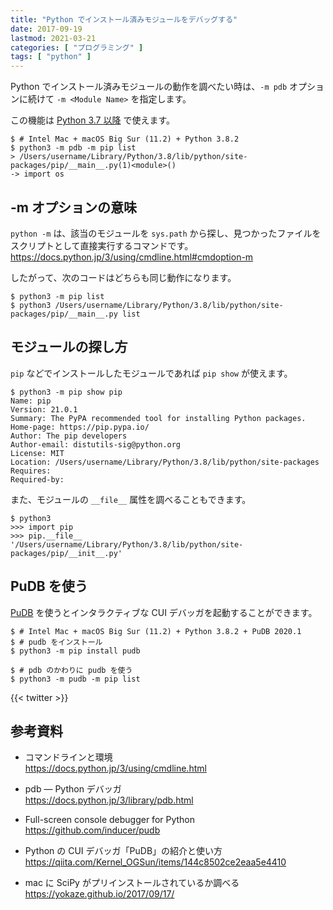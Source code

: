 ```yaml
---
title: "Python でインストール済みモジュールをデバッグする"
date: 2017-09-19
lastmod: 2021-03-21
categories: [ "プログラミング" ]
tags: [ "python" ]
---
```


Python でインストール済みモジュールの動作を調べたい時は、`-m pdb` オプションに続けて `-m <Module Name>` を指定します。

この機能は [Python 3.7 以降](https://docs.python.org/3/library/pdb.html) で使えます。

```console
$ # Intel Mac + macOS Big Sur (11.2) + Python 3.8.2
$ python3 -m pdb -m pip list
> /Users/username/Library/Python/3.8/lib/python/site-packages/pip/__main__.py(1)<module>()
-> import os
```

## -m オプションの意味

`python -m` は、該当のモジュールを `sys.path` から探し、見つかったファイルをスクリプトとして直接実行するコマンドです。<br />
<span style="word-break: break-all;">
https://docs.python.jp/3/using/cmdline.html#cmdoption-m
</span>

したがって、次のコードはどちらも同じ動作になります。

```console
$ python3 -m pip list
$ python3 /Users/username/Library/Python/3.8/lib/python/site-packages/pip/__main__.py list
```

## モジュールの探し方

`pip` などでインストールしたモジュールであれば `pip show` が使えます。

```console
$ python3 -m pip show pip
Name: pip
Version: 21.0.1
Summary: The PyPA recommended tool for installing Python packages.
Home-page: https://pip.pypa.io/
Author: The pip developers
Author-email: distutils-sig@python.org
License: MIT
Location: /Users/username/Library/Python/3.8/lib/python/site-packages
Requires:
Required-by:
```

また、モジュールの `__file__` 属性を調べることもできます。

```console
$ python3
>>> import pip
>>> pip.__file__
'/Users/username/Library/Python/3.8/lib/python/site-packages/pip/__init__.py'
```

## PuDB を使う

[PuDB](https://github.com/inducer/pudb) を使うとインタラクティブな CUI デバッガを起動することができます。

```console
$ # Intel Mac + macOS Big Sur (11.2) + Python 3.8.2 + PuDB 2020.1
$ # pudb をインストール
$ python3 -m pip install pudb

$ # pdb のかわりに pudb を使う
$ python3 -m pudb -m pip list
```

{{< twitter >}}

## 参考資料

- コマンドラインと環境<br />
  <span style="word-break: break-all;">
  https://docs.python.jp/3/using/cmdline.html
  </span>

- pdb &mdash; Python デバッガ<br />
  <span style="word-break: break-all;">
  https://docs.python.jp/3/library/pdb.html
  </span>

- Full-screen console debugger for Python<br />
  <span style="word-break: break-all;">
  https://github.com/inducer/pudb
  </span>

- Python の CUI デバッガ「PuDB」の紹介と使い方<br />
  <span style="word-break: break-all;">
  https://qiita.com/Kernel_OGSun/items/144c8502ce2eaa5e4410
  </span>

- mac に SciPy がプリインストールされているか調べる<br />
  <span style="word-break: break-all;">
  https://yokaze.github.io/2017/09/17/
  </span>
